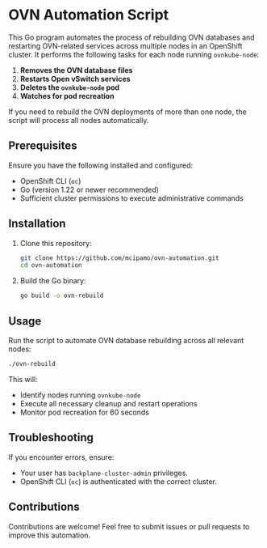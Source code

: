 # OVN Automation Script

This Go program automates the process of rebuilding OVN databases and restarting OVN-related services across multiple nodes in an OpenShift cluster. It performs the following tasks for each node running `ovnkube-node`:

1. **Removes the OVN database files**
2. **Restarts Open vSwitch services**
3. **Deletes the `ovnkube-node` pod**
4. **Watches for pod recreation**

If you need to rebuild the OVN deployments of more than one node, the script will process all nodes automatically.

## Prerequisites

Ensure you have the following installed and configured:

- OpenShift CLI (`oc`)
- Go (version 1.22 or newer recommended)
- Sufficient cluster permissions to execute administrative commands

## Installation

1. Clone this repository:
   ```sh
   git clone https://github.com/mcipamo/ovn-automation.git
   cd ovn-automation
   ```
2. Build the Go binary:
   ```sh
   go build -o ovn-rebuild
   ```

## Usage

Run the script to automate OVN database rebuilding across all relevant nodes:

```sh
./ovn-rebuild
```

This will:
- Identify nodes running `ovnkube-node`
- Execute all necessary cleanup and restart operations
- Monitor pod recreation for 60 seconds

## Troubleshooting

If you encounter errors, ensure:
- Your user has `backplane-cluster-admin` privileges.
- OpenShift CLI (`oc`) is authenticated with the correct cluster.

## Contributions

Contributions are welcome! Feel free to submit issues or pull requests to improve this automation.
